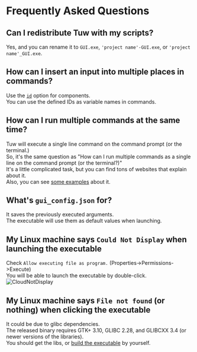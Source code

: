 # Frequently Asked Questions

## Can I redistribute Tuw with my scripts?

Yes, and you can rename it to `GUI.exe`, `'project name'-GUI.exe`, or `'project name'_GUI.exe`.  

## How can I insert an input into multiple places in commands?

Use the [`id`](../examples/comp_options/id/) option for components.  
You can use the defined IDs as variable names in commands.  

## How can I run multiple commands at the same time?

Tuw will execute a single line command on the command prompt (or the terminal.)  
So, it's the same question as "How can I run multiple commands as a single line on the command prompt (or the terminal?)"  
It's a little complicated task, but you can find tons of websites that explain about it.  
Also, you can see [some examples](../examples/tips/multi_lines/) about it.

## What's `gui_config.json` for?

It saves the previously executed arguments.  
The executable will use them as default values when launching.  

## My Linux machine says `Could Not Display` when launching the executable

Check `Allow executing file as program.` (Properties->Permissions->Execute)  
You will be able to launch the executable by double-click.  
![CloudNotDisplay](https://github.com/matyalatte/tuw/assets/69258547/ecf995a6-cc75-4ba6-a253-ad2104f2e2c9)  

## My Linux machine says `File not found` (or nothing) when clicking the executable

It could be due to glibc dependencies.  
The released binary requires GTK+ 3.10, GLIBC 2.28, and GLIBCXX 3.4 (or newer versions of the libraries).  
You should get the libs, or [build the executable](./Building.md) by yourself.  
